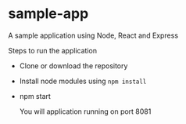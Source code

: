 # sample-app
A sample application using Node, React and Express

Steps to run the application

- Clone or download the repository
- Install node modules using ```npm install```
- npm start

  You will application running on port 8081
  
  

